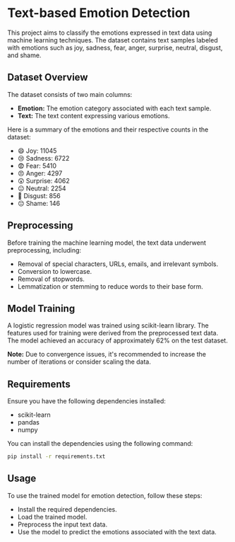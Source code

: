 # Text-based Emotion Detection

This project aims to classify the emotions expressed in text data using machine learning techniques. The dataset contains text samples labeled with emotions such as joy, sadness, fear, anger, surprise, neutral, disgust, and shame.

## Dataset Overview

The dataset consists of two main columns:

- **Emotion:** The emotion category associated with each text sample.
- **Text:** The text content expressing various emotions.

Here is a summary of the emotions and their respective counts in the dataset:

- 😄 Joy: 11045
- 😢 Sadness: 6722
- 😨 Fear: 5410
- 😠 Anger: 4297
- 😲 Surprise: 4062
- 😐 Neutral: 2254
- 🤢 Disgust: 856
- 😔 Shame: 146

## Preprocessing

Before training the machine learning model, the text data underwent preprocessing, including:

- Removal of special characters, URLs, emails, and irrelevant symbols.
- Conversion to lowercase.
- Removal of stopwords.
- Lemmatization or stemming to reduce words to their base form.

## Model Training

A logistic regression model was trained using scikit-learn library. The features used for training were derived from the preprocessed text data. The model achieved an accuracy of approximately 62% on the test dataset.

**Note:** Due to convergence issues, it's recommended to increase the number of iterations or consider scaling the data.

## Requirements

Ensure you have the following dependencies installed:

- scikit-learn
- pandas
- numpy

You can install the dependencies using the following command:

```bash
pip install -r requirements.txt
```

## Usage
To use the trained model for emotion detection, follow these steps:

- Install the required dependencies.
- Load the trained model.
- Preprocess the input text data.
- Use the model to predict the emotions associated with the text data.